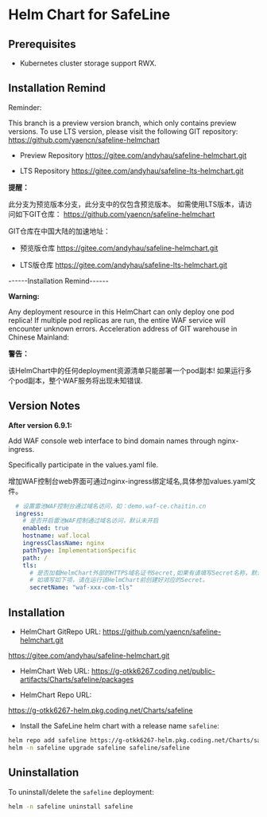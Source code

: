 # Helm Chart for SafeLine

## Prerequisites

- Kubernetes cluster storage support RWX.

## Installation Remind

Reminder:

This branch is a preview version branch, which only contains preview versions.
To use LTS version, please visit the following GIT repository:
https://github.com/yaencn/safeline-helmchart

- Preview Repository
https://gitee.com/andyhau/safeline-helmchart.git

- LTS Repository
https://gitee.com/andyhau/safeline-lts-helmchart.git

**提醒：**

此分支为预览版本分支，此分支中的仅包含预览版本。
如需使用LTS版本，请访问如下GIT仓库：
https://github.com/yaencn/safeline-helmchart

GIT仓库在中国大陆的加速地址：
- 预览版仓库
https://gitee.com/andyhau/safeline-helmchart.git

- LTS版仓库
https://gitee.com/andyhau/safeline-lts-helmchart.git

------Installation Remind------

**Warning:** 

Any deployment resource in this HelmChart can only deploy one pod replica!
If multiple pod replicas are run, the entire WAF service will encounter unknown errors.
Acceleration address of GIT warehouse in Chinese Mainland:

**警告：**

该HelmChart中的任何deployment资源清单只能部署一个pod副本!
如果运行多个pod副本，整个WAF服务将出现未知错误.

## Version Notes

**After version 6.9.1:**

Add WAF console web interface to bind domain names through nginx-ingress.

Specifically participate in the values.yaml file.

增加WAF控制台web界面可通过nginx-ingress绑定域名,具体参加values.yaml文件。

```yaml
  # 设置雷池WAF控制台通过域名访问，如：demo.waf-ce.chaitin.cn
  ingress:
    # 是否开启雷池WAF控制通过域名访问，默认未开启
    enabled: true
    hostname: waf.local
    ingressClassName: nginx
    pathType: ImplementationSpecific
    path: /
    tls:
      # 是否加载HelmChart外部的HTTPS域名证书Secret,如果有请填写Secret名称，默认不填写及域名仅开启http访问.
      # 如填写如下项，请在运行该HelmChart前创建好对应的Secret。
      secretName: "waf-xxx-com-tls"
```


## Installation

- HelmChart GitRepo URL:
https://github.com/yaencn/safeline-helmchart.git

https://gitee.com/andyhau/safeline-helmchart.git

- HelmChart Web URL:
https://g-otkk6267.coding.net/public-artifacts/Charts/safeline/packages

- HelmChart Repo URL:

https://g-otkk6267-helm.pkg.coding.net/Charts/safeline

- Install the SafeLine helm chart with a release name `safeline`:
```bash
helm repo add safeline https://g-otkk6267-helm.pkg.coding.net/Charts/safeline
helm -n safeline upgrade safeline safeline/safeline
```

## Uninstallation

To uninstall/delete the `safeline` deployment:
```bash
helm -n safeline uninstall safeline
```
